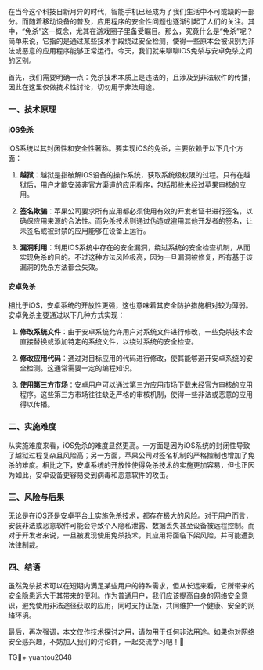 在当今这个科技日新月异的时代，智能手机已经成为了我们生活中不可或缺的一部分。而随着移动设备的普及，应用程序的安全性问题也逐渐引起了人们的关注。其中，“免杀”这一概念，尤其在游戏圈子里备受瞩目。那么，究竟什么是“免杀”呢？简单来说，它指的是通过某些技术手段绕过安全检测，使得一些原本会被识别为非法或恶意的应用程序能够正常运行。今天，我们就来聊聊iOS免杀与安卓免杀之间的区别。

首先，我们需要明确一点：免杀技术本质上是违法的，且涉及到非法软件的传播，因此在这里仅做技术性讨论，切勿用于非法用途。

### 一、技术原理

#### iOS免杀

iOS系统以其封闭性和安全性著称。要实现iOS的免杀，主要依赖于以下几个方面：

1. **越狱**：越狱是指破解iOS设备的操作系统，获取系统级权限的过程。只有在越狱后，用户才能安装非官方渠道的应用程序，包括那些未经过苹果审核的应用。
   
2. **签名欺骗**：苹果公司要求所有应用都必须使用有效的开发者证书进行签名，以确保应用来源的合法性。而免杀技术则通过伪造或盗用其他开发者的签名，让未签名或被封禁的应用能够在设备上运行。

3. **漏洞利用**：利用iOS系统中存在的安全漏洞，绕过系统的安全检查机制，从而实现免杀的目的。不过这种方法风险极高，因为一旦漏洞被修复，所有基于该漏洞的免杀方法都会失效。

#### 安卓免杀

相比于iOS，安卓系统的开放性更强，这也意味着其安全防护措施相对较为薄弱。安卓免杀主要通过以下几种方式实现：

1. **修改系统文件**：由于安卓系统允许用户对系统文件进行修改，一些免杀技术会直接替换或添加特定的系统文件，以绕过系统的安全检查。

2. **修改应用代码**：通过对目标应用的代码进行修改，使其能够避开安卓系统的安全检测。这通常需要一定的编程知识。

3. **使用第三方市场**：安卓用户可以通过第三方应用市场下载未经官方审核的应用程序。这些第三方市场往往缺乏严格的审核机制，使得一些非法或恶意的应用得以传播。

### 二、实施难度

从实施难度来看，iOS免杀的难度显然更高。一方面是因为iOS系统的封闭性导致了越狱过程复杂且风险高；另一方面，苹果公司对签名机制的严格控制也增加了免杀的难度。相比之下，安卓系统的开放性使得免杀技术的实施更加容易，但也正因为如此，安卓设备更容易受到病毒和恶意软件的攻击。

### 三、风险与后果

无论是在iOS还是安卓平台上实施免杀技术，都存在极大的风险。对于用户而言，安装非法或恶意软件可能会导致个人隐私泄露、数据丢失甚至设备被远程控制。而对于开发者来说，一旦被发现使用免杀技术，其应用将面临下架风险，并可能遭到法律制裁。

### 四、结语

虽然免杀技术可以在短期内满足某些用户的特殊需求，但从长远来看，它所带来的安全隐患远大于其带来的便利。作为普通用户，我们应该提高自身的网络安全意识，避免使用非法途径获取的应用，同时支持正版，共同维护一个健康、安全的网络环境。

最后，再次强调，本文仅作技术探讨之用，请勿用于任何非法用途。如果你对网络安全感兴趣，不妨加入我们的讨论群，一起交流学习吧！💪

TG💪+ yuantou2048